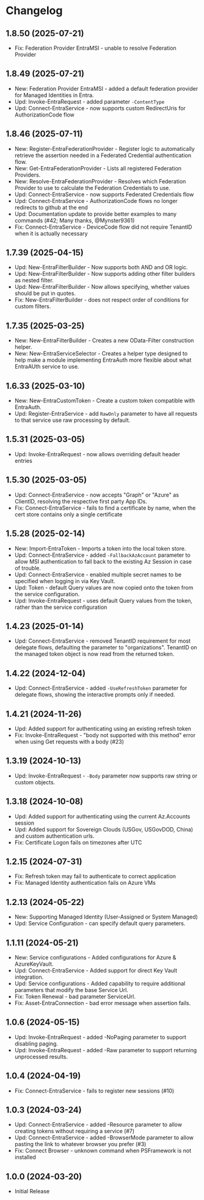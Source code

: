 ﻿# Changelog

## 1.8.50 (2025-07-21)

+ Fix: Federation Provider EntraMSI - unable to resolve Federation Provider

## 1.8.49 (2025-07-21)

+ New: Federation Provider EntraMSI - added a default federation provider for Managed Identities in Entra.
+ Upd: Invoke-EntraRequest - added parameter `-ContentType`
+ Upd: Connect-EntraService - now supports custom RedirectUris for AuthorizationCode flow

## 1.8.46 (2025-07-11)

+ New: Register-EntraFederationProvider - Register logic to automatically retrieve the assertion needed in a Federated Credential authentication flow.
+ New: Get-EntraFederationProvider - Lists all registered Federation Providers.
+ New: Resolve-EntraFederationProvider - Resolves which Federation Provider to use to calculate the Federation Credentials to use.
+ Upd: Connect-EntraService - now supports Federated Credentials flow
+ Upd: Connect-EntraService - AuthorizationCode flows no longer redirects to github at the end
+ Upd: Documentation update to provide better examples to many commands (#42; Many thanks, @Mynster9361)
+ Fix: Connect-EntraService - DeviceCode flow did not require TenantID when it is actually necessary

## 1.7.39 (2025-04-15)

+ Upd: New-EntraFilterBuilder - Now supports both AND and OR logic.
+ Upd: New-EntraFilterBuilder - Now supports adding other filter builders as nested filter.
+ Upd: New-EntraFilterBuilder - Now allows specifying, whether values should be put in quotes.
+ Fix: New-EntraFilterBuilder - does not respect order of conditions for custom filters.

## 1.7.35 (2025-03-25)

+ New: New-EntraFilterBuilder - Creates a new OData-Filter construction helper.
+ New: New-EntraServiceSelector - Creates a helper type designed to help make a module implementing EntraAuth more flexible about what EntraAUth service to use.

## 1.6.33 (2025-03-10)

+ New: New-EntraCustomToken - Create a custom token compatible with EntraAuth.
+ Upd: Register-EntraService - add `RawOnly` parameter to have all requests to that service use raw processing by default.

## 1.5.31 (2025-03-05)

+ Upd: Invoke-EntraRequest - now allows overriding default header entries

## 1.5.30 (2025-03-05)

+ Upd: Connect-EntraService - now accepts "Graph" or "Azure" as ClientID, resolving the respective first party App IDs.
+ Fix: Connect-EntraService - fails to find a certificate by name, when the cert store contains only a single certificate

## 1.5.28 (2025-02-14)

+ New: Import-EntraToken - Imports a token into the local token store.
+ Upd: Connect-EntraService - added `-FallbackAzAccount` parameter to allow MSI authentication to fall back to the existing Az Session in case of trouble.
+ Upd: Connect-EntraService - enabled multiple secret names to be specified when logging in via Key Vault.
+ Upd: Token - default Query values are now copied onto the token from the service configuration.
+ Upd: Invoke-EntraRequest - uses default Query values from the token, rather than the service configuration

## 1.4.23 (2025-01-14)

+ Upd: Connect-EntraService - removed TenantID requirement for most delegate flows, defaulting the parameter to "organizations". TenantID on the managed token object is now read from the returned token.

## 1.4.22 (2024-12-04)

+ Upd: Connect-EntraService - added `-UseRefreshToken` parameter for delegate flows, showing the interactive prompts only if needed.

## 1.4.21 (2024-11-26)

+ Upd: Added support for authenticating using an existing refresh token
+ Fix: Invoke-EntraRequest - "body not supported with this method" error when using Get requests with a body (#23)

## 1.3.19 (2024-10-13)

+ Upd: Invoke-EntraRequest - `-Body` parameter now supports raw string or custom objects.

## 1.3.18 (2024-10-08)

+ Upd: Added support for authenticating using the current Az.Accounts session
+ Upd: Added support for Sovereign Clouds (USGov, USGovDOD, China) and custom authentication urls.
+ Fix: Certificate Logon fails on timezones after UTC

## 1.2.15 (2024-07-31)

+ Fix: Refresh token may fail to authenticate to correct application
+ Fix: Managed Identity authentication fails on Azure VMs

## 1.2.13 (2024-05-22)

+ New: Supporting Managed Identity (User-Assigned or System Managed)
+ Upd: Service Configuration - can specify default query parameters.

## 1.1.11 (2024-05-21)

+ New: Service configurations - Added configurations for Azure & AzureKeyVault.
+ Upd: Connect-EntraService - Added support for direct Key Vault integration.
+ Upd: Service configurations - Added capability to require additional parameters that modify the base Service Url.
+ Fix: Token Renewal - bad parameter ServiceUrl.
+ Fix: Asset-EntraConnection - bad error message when assertion fails.

## 1.0.6 (2024-05-15)

+ Upd: Invoke-EntraRequest - added -NoPaging parameter to support disabling paging.
+ Upd: Invoke-EntraRequest - added -Raw parameter to support returning unprocessed results.

## 1.0.4 (2024-04-19)

+ Fix: Connect-EntraService - fails to register new sessions (#10)

## 1.0.3 (2024-03-24)

+ Upd: Connect-EntraService - added -Resource parameter to allow creating tokens without requiring a service (#7)
+ Upd: Connect-EntraService - added -BrowserMode parameter to allow pasting the link to whatever browser you prefer (#3)
+ Fix: Connect Browser - unknown command when PSFramework is not installed

## 1.0.0 (2024-03-20)

+ Initial Release
